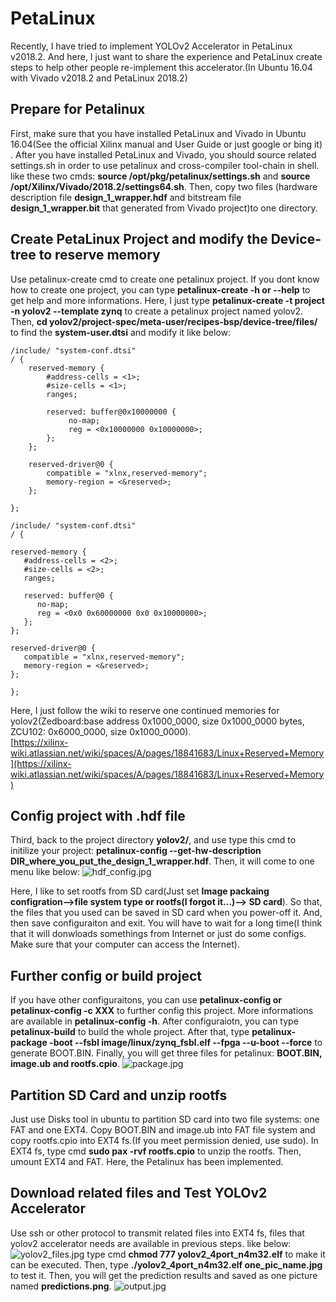 # PetaLinux
Recently, I have tried to implement YOLOv2 Accelerator in PetaLinux v2018.2. And here, I just want to share the experience and PetaLinux create steps to help other people re-implement this accelerator.(In Ubuntu 16.04 with Vivado v2018.2 and PetaLinux 2018.2)

## Prepare for Petalinux
First, make sure that you have installed PetaLinux and Vivado in Ubuntu 16.04(See the official Xilinx manual and User Guide or just google or bing it) . After you have installed PetaLinux and Vivado, you should source related settings.sh in order to use petalinux and cross-compiler tool-chain in shell. like these two cmds: __source /opt/pkg/petalinux/settings.sh__ and __source /opt/Xilinx/Vivado/2018.2/settings64.sh__. Then, copy two files (hardware description file __design_1_wrapper.hdf__ and bitstream file  __design_1_wrapper.bit__ that generated from Vivado project)to one directory.

## Create PetaLinux Project and modify the Device-tree to reserve memory
Use petalinux-create cmd to create one petalinux project. If you dont know how to create one project, you can type __petalinux-create -h or --help__ to get help and more informations. Here, I just type __petalinux-create -t project -n yolov2 --template zynq__ to create a petalinux project named yolov2. Then, __cd yolov2/project-spec/meta-user/recipes-bsp/device-tree/files/__ to find the __system-user.dtsi__ and modify it like below:

```
/include/ "system-conf.dtsi"
/ {
	reserved-memory {
		#address-cells = <1>;
		#size-cells = <1>;
		ranges;

		reserved: buffer@0x10000000 {
			 no-map;
			 reg = <0x10000000 0x10000000>;
		};
	};

	reserved-driver@0 {
		compatible = "xlnx,reserved-memory";
		memory-region = <&reserved>;
	};
	
};
```

```
/include/ "system-conf.dtsi"
/ {

reserved-memory {
   #address-cells = <2>;
   #size-cells = <2>;
   ranges;
 
   reserved: buffer@0 {
      no-map;
      reg = <0x0 0x60000000 0x0 0x10000000>;
   };
};
 
reserved-driver@0 {
   compatible = "xlnx,reserved-memory";
   memory-region = <&reserved>;
};

};
```
Here, I just follow the wiki to reserve one continued memories for yolov2(Zedboard:base address 0x1000_0000, size 0x1000_0000 bytes, ZCU102: 0x6000_0000, size 0x1000_0000).  
[https://xilinx-wiki.atlassian.net/wiki/spaces/A/pages/18841683/Linux+Reserved+Memory](https://xilinx-wiki.atlassian.net/wiki/spaces/A/pages/18841683/Linux+Reserved+Memory)

## Config project with .hdf file
Third, back to the project directory __yolov2/__, and use type this cmd to initilize your project: __petalinux-config --get-hw-description DIR_where_you_put_the_design_1_wrapper.hdf__. Then, it will come to one menu like below:
![hdf_config.jpg](https://github.com/dhm2013724/yolov2_xilinx_fpga/blob/150MHzTn4Tm32Tr26Tc26Cin4Cout2/petalinux/hdf_config.jpg)

Here, I like to set rootfs from SD card(Just set __Image packaing configration-->file system type or rootfs(I forgot it...)--> SD card__). So that, the files that you used can be saved in SD card when you power-off it. And, then save configuraiton and exit. You will have to wait for a long time(I think that it will donwloads somethings from Internet or just do some configs. Make sure that your computer can access the Internet).

## Further config or build project
If you have other configuraitons, you can use __petalinux-config or petalinux-config -c XXX__ to further config this project. More informations are available in __petalinux-config -h__. After configuraiotn, you can type __petalinux-build__ to build the whole project. After that, type __petalinux-package -boot --fsbl image/linux/zynq_fsbl.elf --fpga --u-boot --force__ to generate BOOT.BIN. Finally, you will get three files for petalinux: __BOOT.BIN, image.ub and rootfs.cpio__.
![package.jpg](https://github.com/dhm2013724/yolov2_xilinx_fpga/blob/150MHzTn4Tm32Tr26Tc26Cin4Cout2/petalinux/package.jpg)

## Partition SD Card and unzip rootfs
Just use Disks tool in ubuntu to partition SD card into two file systems: one FAT and one EXT4. Copy BOOT.BIN and image.ub into FAT file system and copy rootfs.cpio into EXT4 fs.(If you meet permission denied, use sudo). In EXT4 fs, type cmd __sudo pax -rvf rootfs.cpio__ to unzip the rootfs. Then, umount EXT4 and FAT. Here, the Petalinux has been implemented.

## Download related files and Test YOLOv2 Accelerator
Use ssh or other protocol to transmit related files into EXT4 fs, files that yolov2 accelerator needs are available in previous steps. like below:
![yolov2_files.jpg](https://github.com/dhm2013724/yolov2_xilinx_fpga/blob/150MHzTn4Tm32Tr26Tc26Cin4Cout2/petalinux/files_that_yolov2_need.jpg)
type cmd __chmod 777 yolov2_4port_n4m32.elf__ to make it can be executed. Then, type __./yolov2_4port_n4m32.elf one_pic_name.jpg__ to test it. Then, you will get the prediction results and saved as one picture named __predictions.png__.
![output.jpg](https://github.com/dhm2013724/yolov2_xilinx_fpga/blob/150MHzTn4Tm32Tr26Tc26Cin4Cout2/petalinux/output.jpg)
